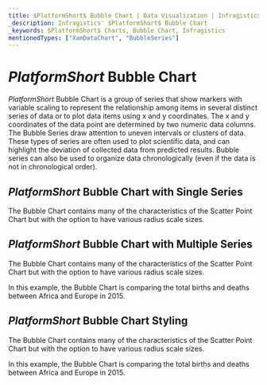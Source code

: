 ```yaml
---
title: $PlatformShort$ Bubble Chart | Data Visualization | Infragistics
_description: Infragistics' $PlatformShort$ Bubble Chart
_keywords: $PlatformShort$ Charts, Bubble Chart, Infragistics
mentionedTypes: ["XamDataChart", "BubbleSeries"]
---
```

# $PlatformShort$ Bubble Chart

$PlatformShort$ Bubble Chart is a group of series that show markers with variable scaling to represent the relationship among items in several distinct series of data or to plot data items using x and y coordinates. The x and y coordinates of the data point are determined by two numeric data columns. The Bubble Series draw attention to uneven intervals or clusters of data. These types of series are often used to plot scientific data, and can highlight the deviation of collected data from predicted results. Bubble series can also be used to organize data chronologically (even if the data is not in chronological order).


<code-view style="height: 400px" 
           data-demos-base-url="{environment:dvDemosBaseUrl}" 
           iframe-src="{environment:dvDemosBaseUrl}/charts/data-chart-scatter-bubble-chart-multiple-sources" 
           alt="$PlatformShort$ Bubble Chart" >
</code-view>

<div class="divider--half"></div>

## $PlatformShort$ Bubble Chart with Single Series

The Bubble Chart contains many of the characteristics of the Scatter Point Chart but with the option to have various radius scale sizes.


<code-view style="height: 400px" 
           data-demos-base-url="{environment:dvDemosBaseUrl}" 
           iframe-src="{environment:dvDemosBaseUrl}/charts/data-chart-scatter-bubble-chart-single-source" 
           alt="$PlatformShort$ Bubble Chart" >
</code-view>

<div class="divider--half"></div>

## $PlatformShort$ Bubble Chart with Multiple Series

The Bubble Chart contains many of the characteristics of the Scatter Point Chart but with the option to have various radius scale sizes.

In this example, the Bubble Chart is comparing the total births and deaths between Africa and Europe in 2015.


<code-view style="height: 400px" 
           data-demos-base-url="{environment:dvDemosBaseUrl}" 
           iframe-src="{environment:dvDemosBaseUrl}/charts/data-chart-scatter-bubble-chart-multiple-sources" 
           alt="$PlatformShort$ Bubble Chart" >
</code-view>

<div class="divider--half"></div>

## $PlatformShort$ Bubble Chart Styling

The Bubble Chart contains many of the characteristics of the Scatter Point Chart but with the option to have various radius scale sizes.

In this example, the Bubble Chart is comparing the total births and deaths between Africa and Europe in 2015.


<code-view style="height: 400px" 
           data-demos-base-url="{environment:dvDemosBaseUrl}" 
           iframe-src="{environment:dvDemosBaseUrl}/charts/data-chart-scatter-bubble-chart-styling" 
           alt="$PlatformShort$ Bubble Chart" >
</code-view>

<div class="divider--half"></div>


<!-- TODO list API links used in this topic 
## API Members
-->

